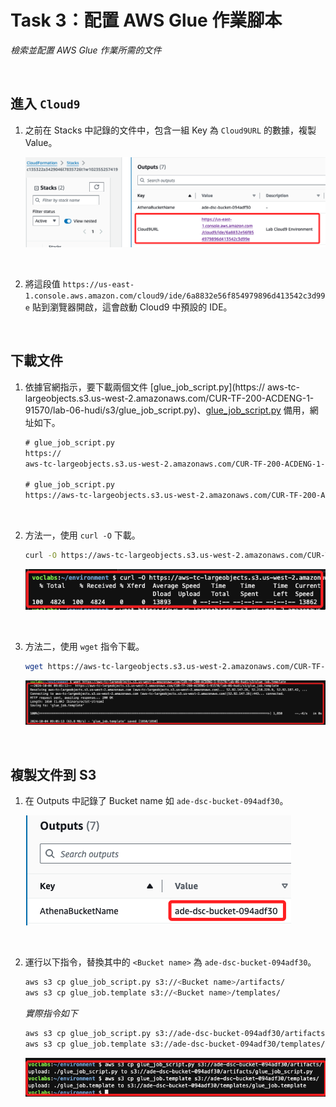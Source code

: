 # Task 3：配置 AWS Glue 作業腳本

_檢索並配置 AWS Glue 作業所需的文件_

<br>

## 進入 `Cloud9`

1. 之前在 Stacks 中記錄的文件中，包含一組 Key 為 `Cloud9URL` 的數據，複製 Value。

    ![](images/img_17.png)

<br>

2. 將這段值 `https://us-east-1.console.aws.amazon.com/cloud9/ide/6a8832e56f854979896d413542c3d99e` 貼到瀏覽器開啟，這會啟動 Cloud9 中預設的 IDE。

<br>

## 下載文件

1. 依據官網指示，要下載兩個文件 [glue_job_script.py](https://
aws-tc-largeobjects.s3.us-west-2.amazonaws.com/CUR-TF-200-ACDENG-1-91570/lab-06-hudi/s3/glue_job_script.py)、[glue_job_script.py](https://aws-tc-largeobjects.s3.us-west-2.amazonaws.com/CUR-TF-200-ACDENG-1-91570/lab-06-hudi/s3/glue_job.template) 備用，網址如下。

    ```html
    # glue_job_script.py
    https://
    aws-tc-largeobjects.s3.us-west-2.amazonaws.com/CUR-TF-200-ACDENG-1-91570/lab-06-hudi/s3/glue_job_script.py

    # glue_job_script.py
    https://aws-tc-largeobjects.s3.us-west-2.amazonaws.com/CUR-TF-200-ACDENG-1-91570/lab-06-hudi/s3/glue_job.template
    ```

<br>

2. 方法一，使用 `curl -O` 下載。

    ```bash
    curl -O https://aws-tc-largeobjects.s3.us-west-2.amazonaws.com/CUR-TF-200-ACDENG-1-91570/lab-06-hudi/s3/glue_job_script.py
    ```

    ![](images/img_16.png)

<br>

3. 方法二，使用 `wget` 指令下載。

    ```bash
    wget https://aws-tc-largeobjects.s3.us-west-2.amazonaws.com/CUR-TF-200-ACDENG-1-91570/lab-06-hudi/s3/glue_job.template
    ```

    ![](images/img_18.png)

<br>

## 複製文件到 S3

1. 在 Outputs 中記錄了 Bucket name 如 `ade-dsc-bucket-094adf30`。

    ![](images/img_19.png)

<br>

2. 運行以下指令，替換其中的 `<Bucket name>` 為 `ade-dsc-bucket-094adf30`。

    ```bash
    aws s3 cp glue_job_script.py s3://<Bucket name>/artifacts/
    aws s3 cp glue_job.template s3://<Bucket name>/templates/
    ```

    _實際指令如下_

    ```bash
    aws s3 cp glue_job_script.py s3://ade-dsc-bucket-094adf30/artifacts/
    aws s3 cp glue_job.template s3://ade-dsc-bucket-094adf30/templates/
    ```

    ![](images/img_20.png)
